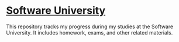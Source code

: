 # [Software University](https://softuni.bg/)
This repository tracks my progress during my studies at the Software University. It includes homework, exams, and other related materials.

